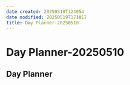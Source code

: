 ```yaml
---
date created: 20250510T124054
date modified: 20250519T171017
title: Day Planner-20250510
---
```


# Day Planner-20250510

## Day Planner

